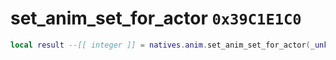 # set_anim_set_for_actor `0x39C1E1C0`

```lua
local result --[[ integer ]] = natives.anim.set_anim_set_for_actor(_unk0 --[[ integer ]], _unk1 --[[ integer ]], _unk2 --[[ integer ]])
```